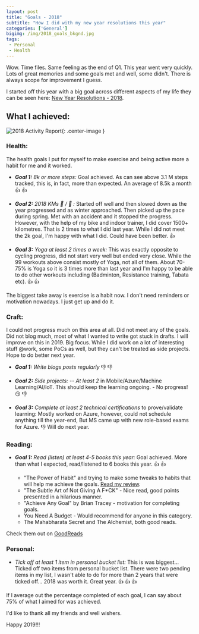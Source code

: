 ```yaml
---
layout: post
title: "Goals - 2018"
subtitle: "How I did with my new year resolutions this year"
categories: ['General']
bigimg: /img/2018_goals_bkgnd.jpg
tags:
 - Personal
 - Health
---
```



Wow. Time files. Same feeling as the end of Q1. This year went very quickly. Lots of great memories and some goals met and well, some didn't. There is always scope for improvement I guess.

I started off this year with a big goal across different aspects of my life they can be seen here:
 [New Year Resolutions - 2018](/2018-01-01-new-year-resolutions/).

## What I achieved:

![2018 Activity Report]({{site.baseurl}}/img/2018_Activity_Rep.png){: .center-image }

### Health:

The health goals I put for myself to make exercise and being active more a habit for me and it worked.

 - ***Goal 1:*** *8k or more steps:* Goal achieved. As can see above 3.1 M steps tracked, this is, in fact, more than expected. An average of 8.5k a month :+1: :+1:

 - ***Goal 2:*** *2018 KMs :bicyclist: / :runner: :* Started off well and then slowed down as the year progressed and as winter approached. Then picked up the pace during spring. Met with an accident and it stopped the progress. However, with the help of my bike and indoor trainer, I did cover 1500+ kilometres. That is 2 times to what I did last year. While I did not meet the 2k goal, I'm happy with what I did. Could have been better. :+1:

- ***Goal 3:*** *Yoga at least 2 times a week:* This was exactly opposite to cycling progress, did not start very well but ended very close. While the 99 workouts above consist mostly of Yoga, not all of them. About 70-75% is Yoga so it is 3 times more than last year and I'm happy to be able to do other workouts including (Badminton, Resistance training, Tabata etc). :+1: :+1:

The biggest take away is exercise is a habit now. I don't need reminders or motivation nowadays. I just get up and do it. 

### Craft: 

I could not progress much on this area at all. Did not meet any of the goals. Did not blog much, most of what I wanted to write got stuck in drafts. I will improve on this in 2019. Big focus. While I did work on a lot of interesting stuff @work, some PoCs as well, but they can't be treated as side projects. Hope to do better next year.

- ***Goal 1:*** _Write blogs posts regularly_ :-1: :-1:

- ***Goal 2:*** _Side projects:_
  -- *At least 2* in Mobile/Azure/Machine Learning/AI/IoT. This should keep the learning ongoing. - No progress! :smirk: :-1:

- ***Goal 3:*** _Complete at least 2 technical certifications_ to prove/validate learning: Mostly worked on Azure, however, could not schedule anything till the year-end, But MS came up with new role-based exams for Azure. :-1:
Will do next year. 

### Reading:


- ***Goal 1:*** _Read (listen) at least 4-5 books this year:_ Goal achieved. More than what I expected, read/listened to 6 books this year. :+1: :+1:

  - "The Power of Habit" and trying to make some tweaks to habits that will help me achieve the goals. [Read my review](/2018-04-15-power-of-habits/).
  - "The Subtle Art of Not Giving A F*CK" - Nice read, good points presented in a hilarious manner.
  - "Achieve Any Goal" by Brian Tracey - motivation for completing goals.
  - You Need A Budget - Would recommend for anyone in this category.
  - The Mahabharata Secret and The Alchemist, both good reads.

Check them out on [GoodReads](https://www.goodreads.com/user_challenges/11838589)

### Personal:

- *Tick off at least 1 item in personal bucket list:*
 This is was biggest... Ticked off two items from personal bucket list. There were two pending items in my list, I wasn't able to do for more than 2 years that were ticked off... 2018 was worth it. Great year. :+1: :+1: :+1:

If I average out the percentage completed of each goal, I can say about 75% of what I aimed for was achieved.

I'd like to thank all my friends and well wishers.

Happy 2019!!!
